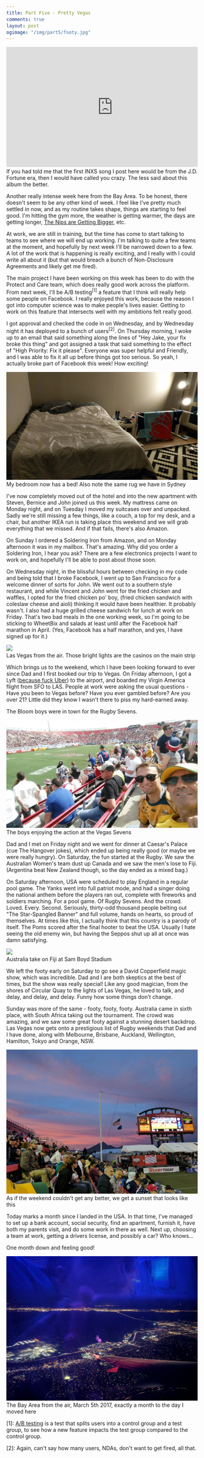 ```yaml
---
title: Part Five - Pretty Vegas
comments: true
layout: post
ogimage: "/img/part5/footy.jpg"
---
```


<div class="ui one column stackable center aligned grid">
    <div class="row">
        <div class="column">
            <div class="video-container"><iframe width="560" height="315" src="https://www.youtube.com/embed/a8SSDvDI5yg" frameborder="0" allowfullscreen></iframe></div>
        </div>
    </div>
    <div class="caption">
        <div class="column">
        	If you had told me that the first INXS song I post here would be from the J.D. Fortune era, then I would have called you crazy. The less said about this album the better.
	</div>
    </div>
</div>

Another really intense week here from the Bay Area. To be honest, there doesn't seem to be any other kind of week. I feel like I've pretty much settled in now, and as my routine takes shape, things are starting to feel good. I'm hitting the gym more, the weather is getting warmer, the days are getting longer, [The Nips are Getting Bigger](https://www.youtube.com/watch?v=AtCD6F9OG8o), etc.

<!--break-->

At work, we are still in training, but the time has come to start talking to teams to see where we will end up working. I'm talking to quite a few teams at the moment, and hopefully by next week I'll be narrowed down to a few. A lot of the work that is happening is really exciting, and I really with I could write all about it (but that would breach a bunch of Non-Disclosure Agreements and likely get me fired).

The main project I have been working on this week has been to do with the Protect and Care team, which does really good work across the platform. From next week, I'll be A/B testing<sup>\[1\]</sup> a feature that I think will really help some people on Facebook. I really enjoyed this work, because the reason I got into computer science was to make people's lives easier. Getting to work on this feature that intersects well with my ambitions felt really good.

I got approval and checked the code in on Wednesday, and by Wednesday night it has deployed to a bunch of users<sup>\[2\]</sup>. On Thursday morning, I woke up to an email that said something along the lines of "Hey Jake, your fix broke this thing" and got assigned a task that said something to the effect of "High Priority: Fix it please". Everyone was super helpful and Friendly, and I was able to fix it all up before things got too serious. So yeah, I actually broke part of Facebook this week! How exciting!

<img src="/img/part5/bed.jpg" class="ui centered large image" />
<div class="caption">
	My bedroom now has a bed! Also note the same rug we have in Sydney
</div>

I've now completely moved out of the hotel and into the new apartment with Steven, Bernice and John joined us this week. My mattress came on Monday night, and on Tuesday I moved my suitcases over and unpacked. Sadly we're still missing a few things, like a couch, a top for my desk, and a chair, but another IKEA run is taking place this weekend and we will grab everything that we missed. And if that fails, there's also Amazon.

On Sunday I ordered a Soldering Iron from Amazon, and on Monday afternoon it was in my mailbox. That's amazing. Why did you order a Soldering Iron, I hear you ask? There are a few electronics projects I want to work on, and hopefully I'll be able to post about those soon.

On Wednesday night, in the blissful hours between checking in my code and being told that I broke Facebook, I went up to San Francisco for a welcome dinner of sorts for John. We went out to a southern style restaurant, and while Vincent and John went for the fried chicken and waffles, I opted for the fried chicken po' boy, (fried chicken sandwich with coleslaw cheese and aioli) thinking it would have been healthier. It probably wasn't. I also had a huge grilled cheese sandwich for lunch at work on Friday. That's two bad meals in the one working week, so I'm going to be sticking to WheetBix and salads at least until after the Facebook half marathon in April. (Yes, Facebook has a half marathon, and yes, I have signed up for it.)

<img src="/img/part5/vegas.jpg" class="ui centered large image" />
<div class="caption">
	Las Vegas from the air. Those bright lights are the casinos on the main strip
</div>

Which brings us to the weekend, which I have been looking forward to ever since Dad and I first booked our trip to Vegas. On Friday afternoon, I got a Lyft ([because fuck Uber](https://www.susanjfowler.com/blog/2017/2/19/reflecting-on-one-very-strange-year-at-uber)) to the airport, and boarded my Virgin America flight from SFO to LAS. People at work were asking the usual questions - Have you been to Vegas before? Have you ever gambled before? Are you over 21? Little did they know I wasn't there to piss my hard-earned away.

The Bloom boys were in town for the Rugby Sevens.

<img src="/img/part5/selfie.jpg" class="ui centered large image" />
<div class="caption">
	The boys enjoying the action at the Vegas Sevens
</div>

Dad and I met on Friday night and we went for dinner at Caesar's Palace (cue The Hangover jokes), which ended up being really good (or maybe we were really hungry). On Saturday, the fun started at the Rugby. We saw the Australian Women's team dust up Canada and we saw the men's lose to Fiji. (Argentina beat New Zealand though, so the day ended as a mixed bag.)

On Saturday afternoon, USA were scheduled to play England in a regular pool game. The Yanks went into full patriot mode, and had a singer doing the national anthem before the players ran out, complete with fireworks and soldiers marching. For a pool game. Of Rugby Sevens. And the crowd. Loved. Every. Second. Seriously, thirty-odd thousand people belting out "The Star-Spangled Banner" and full volume, hands on hearts, so proud of themselves. At times like this, I actually think that this country is a parody of itself. The Poms scored after the final hooter to beat the USA. Usually I hate seeing the old enemy win, but having the Seppos shut up all at once was damn satisfying.

<img src="/img/part5/footy.jpg" class="ui centered large image" />
<div class="caption">
	Australia take on Fiji at Sam Boyd Stadium
</div>	

We left the footy early on Saturday to go see a David Copperfield magic show, which was incredible. Dad and I are both skeptics at the best of times, but the show was really special! Like any good magician, from the shores of Circular Quay to the lights of Las Vegas, he loved to talk, and delay, and delay, and delay. Funny how some things don't change.

Sunday was more of the same - footy, footy, footy. Australia came in sixth place, with South Africa taking out the tournament. The crowd was amazing, and we saw some great footy against a stunning desert backdrop. Las Vegas now gets onto a prestigious list of Rugby weekends that Dad and I have done, along with Melbourne, Brisbane, Auckland, Wellington, Hamilton, Tokyo and Orange, NSW.

<img src="/img/part5/desert.jpg" class="ui centered large image" />
<div class="caption">
	As if the weekend couldn't get any better, we get a sunset that looks like this
</div>

Today marks a month since I landed in the USA. In that time, I've managed to set up a bank account, social security, find an apartment, furnish it, have both my parents visit, and do some work in there as well. Next up, choosing a team at work, getting a drivers license, and possibly a car? Who knows...

One month down and feeling good!

<img src="/img/part5/bay.jpg" class="ui centered large image" />
<div class="caption">
	The Bay Area from the air, March 5th 2017, exactly a month to the day I moved here
</div>

\[1\]: [A/B testing](ihttps://en.wikipedia.org/wiki/A/B_testing) is a test that splits users into a control group and a test group, to see how a new feature impacts the test group compared to the control group.

\[2\]: Again, can't say how many users, NDAs, don't want to get fired, all that. 
